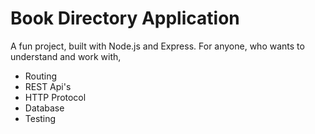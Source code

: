 # Book Directory Application

A fun project, built with Node.js and Express.
For anyone, who wants to understand and work with,

- Routing
- REST Api's
- HTTP Protocol
- Database
- Testing

